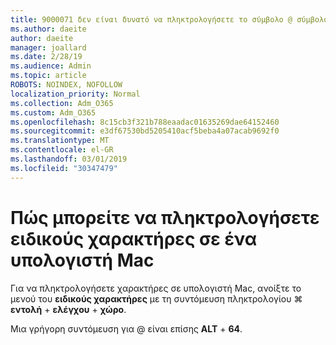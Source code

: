 ```yaml
---
title: 9000071 δεν είναι δυνατό να πληκτρολογήσετε το σύμβολο @ σύμβολο σε υπολογιστή Mac
ms.author: daeite
author: daeite
manager: joallard
ms.date: 2/28/19
ms.audience: Admin
ms.topic: article
ROBOTS: NOINDEX, NOFOLLOW
localization_priority: Normal
ms.collection: Adm_O365
ms.custom: Adm_O365
ms.openlocfilehash: 8c15cb3f321b788eaadac01635269dae64152460
ms.sourcegitcommit: e3df67530bd5205410acf5beba4a07acab9692f0
ms.translationtype: MT
ms.contentlocale: el-GR
ms.lasthandoff: 03/01/2019
ms.locfileid: "30347479"
---
```

# <a name="how-to-type-special-characters-on-a-mac"></a>Πώς μπορείτε να πληκτρολογήσετε ειδικούς χαρακτήρες σε ένα υπολογιστή Mac

Για να πληκτρολογήσετε χαρακτήρες σε υπολογιστή Mac, ανοίξτε το μενού του **ειδικούς χαρακτήρες** με τη συντόμευση πληκτρολογίου ⌘ **εντολή** + **ελέγχου** + **χώρο**.

Μια γρήγορη συντόμευση για @ είναι επίσης **ALT** + **64**.